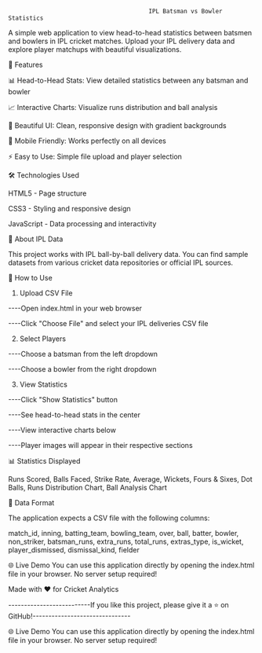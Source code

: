                                             IPL Batsman vs Bowler Statistics

A simple web application to view head-to-head statistics between batsmen and bowlers in IPL cricket matches. Upload your IPL delivery data and explore player matchups with beautiful visualizations.




🚀 Features


📊 Head-to-Head Stats: View detailed statistics between any batsman and bowler

📈 Interactive Charts: Visualize runs distribution and ball analysis

🎨 Beautiful UI: Clean, responsive design with gradient backgrounds

📱 Mobile Friendly: Works perfectly on all devices

⚡ Easy to Use: Simple file upload and player selection




🛠️ Technologies Used


HTML5 - Page structure

CSS3 - Styling and responsive design

JavaScript - Data processing and interactivity




🏏 About IPL Data


This project works with IPL ball-by-ball delivery data. You can find sample datasets from various cricket data repositories or official IPL sources.



🎯 How to Use


1. Upload CSV File

----Open index.html in your web browser
   
----Click "Choose File" and select your IPL deliveries CSV file

2. Select Players

----Choose a batsman from the left dropdown
   
----Choose a bowler from the right dropdown

3. View Statistics
   
----Click "Show Statistics" button

----See head-to-head stats in the center

----View interactive charts below

----Player images will appear in their respective sections




📊 Statistics Displayed

Runs Scored, 
Balls Faced, 
Strike Rate, 
Average, 
Wickets, 
Fours & Sixes, 
Dot Balls, 
Runs Distribution Chart, 
Ball Analysis Chart




💾 Data Format


The application expects a CSV file with the following columns:

match_id, inning, batting_team, bowling_team, 
over, ball, batter, bowler, non_striker, 
batsman_runs, extra_runs, total_runs, 
extras_type, is_wicket, player_dismissed, dismissal_kind, fielder




🌐 Live Demo
You can use this application directly by opening the index.html file in your browser. No server setup required!

Made with ❤️ for Cricket Analytics




--------------------------If you like this project, please give it a ⭐ on GitHub!-------------------------------

🌐 Live Demo
You can use this application directly by opening the index.html file in your browser. No server setup required!
